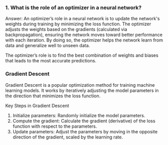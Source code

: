 ### 1. What is the role of an optimizer in a neural network?
Answer: An optimizer’s role in a neural network is to update the network's weights during training by minimizing the loss function. The optimizer adjusts the weights based on the gradients (calculated via backpropagation), ensuring the network moves toward better performance with each iteration. By doing so, the optimizer helps the network learn from data and generalize well to unseen data.

The optimizer’s role is to find the best combination of weights and biases that leads to the most accurate predictions.

### Gradient Descent
Gradient Descent is a popular optimization method for training machine learning models. It works by iteratively adjusting the model parameters in the direction that minimizes the loss function.

Key Steps in Gradient Descent

1. Initialize parameters: Randomly initialize the model parameters.
2. Compute the gradient: Calculate the gradient (derivative) of the loss function with respect to the parameters.
3. Update parameters: Adjust the parameters by moving in the opposite direction of the gradient, scaled by the learning rate.
